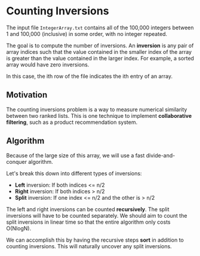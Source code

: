 Counting Inversions
===================

The input file `IntegerArray.txt` contains all of the 100,000 integers between 1 and 100,000 (inclusive) in some order, with no integer repeated.

The goal is to compute the number of inversions. An **inversion** is any pair of array indices such that the value contained in the smaller index of the array is greater than the value contained in the larger index. For example, a sorted array would have zero inversions.

In this case, the ith row of the file indicates the ith entry of an array.

## Motivation

The counting inversions problem is a way to measure numerical similarity between two ranked lists. This is one technique to implement **collaborative filtering**, such as a product recommendation system.

## Algorithm

Because of the large size of this array, we will use a fast divide-and-conquer algorithm.

Let's break this down into different types of inversions:

- **Left** inversion: If both indices <= n/2
- **Right** inversion: If both indices > n/2
- **Split** inversion: If one index <= n/2 and the other is > n/2

The left and right inversions can be counted **recursively**. The split inversions will have to be counted separately. We should aim to count the split inversions in linear time so that the entire algorithm only costs O(NlogN).

We can accomplish this by having the recursive steps **sort** in addition to counting inversions. This will naturally uncover any split inversions.


